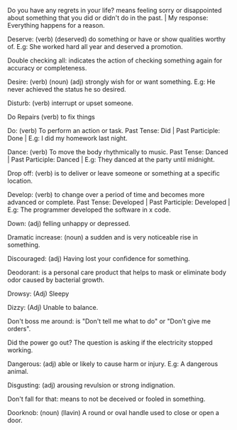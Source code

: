 Do you have any regrets in your life? means feeling sorry or disappointed about something that you did or didn't do in the past. | My response: Everything happens for a reason. 

Deserve: (verb) (deserved) do something or have or show qualities worthy of. E.g: She worked hard all year and deserved a promotion. 

Double checking all: indicates the action of checking something again for accuracy or completeness.

Desire: (verb) (noun) (adj) strongly wish for or want something. E.g: He never achieved the status he so desired.

Disturb: (verb) interrupt or upset someone.

Do Repairs (verb) to fix things

Do: (verb) To perform an action or task. Past Tense: Did | Past Participle: Done | E.g: I did my homework last night.

Dance: (verb) To move the body rhythmically to music. Past Tense: Danced | Past Participle: Danced | E.g: They danced at the party until midnight.

Drop off: (verb) is to deliver or leave someone or something at a specific location.

Develop: (verb) to change over a period of time and becomes more advanced or complete. Past Tense: Developed | Past Participle: Developed | E.g: The programmer developed the software in x code. 

Down: (adj) felling unhappy or depressed.

Dramatic increase: (noun) a sudden and is very noticeable rise in something. 

Discouraged: (adj) Having lost your confidence for something. 

Deodorant: is a personal care product that helps to mask or eliminate body odor caused by bacterial growth.

Drowsy: (Adj) Sleepy

Dizzy: (Adj) Unable to balance.

Don't boss me around: is "Don't tell me what to do" or "Don't give me orders".

Did the power go out? The question is asking if the electricity stopped working.

Dangerous: (adj) able or likely to cause harm or injury. E.g: A dangerous animal.  

Disgusting: (adj) arousing revulsion or strong indignation.

Don't fall for that: means to not be deceived or fooled in something.  

Doorknob: (noun) (llavin) A round or oval handle used to close or open a door. 
